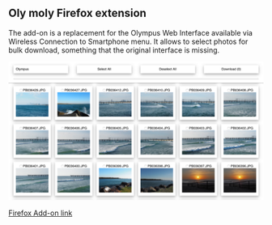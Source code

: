 ## Oly moly Firefox extension  

The add-on is a replacement for the Olympus Web Interface available via Wireless Connection to Smartphone menu. It allows to select photos for bulk download, something that the original interface is missing.  

![Screenshot](oly-moly-screenshot.png)  

[Firefox Add-on link](https://addons.mozilla.org/en-US/firefox/addon/oly-moly/)  
